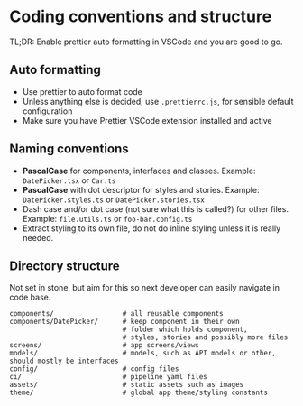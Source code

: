 # Coding conventions and structure

TL;DR: Enable prettier auto formatting in VSCode and you are good to go.

## Auto formatting

- Use prettier to auto format code
- Unless anything else is decided, use `.prettierrc.js`, for sensible default configuration
- Make sure you have Prettier VSCode extension installed and active

## Naming conventions

- **PascalCase** for components, interfaces and classes. Example: `DatePicker.tsx` or `Car.ts`
- **PascalCase** with dot descriptor for styles and stories. Example: `DatePicker.styles.ts` or `DatePicker.stories.tsx`
- Dash case and/or dot case (not sure what this is called?) for other files. Example: `file.utils.ts` or `foo-bar.config.ts`
- Extract styling to its own file, do not do inline styling unless it is really needed.

## Directory structure

Not set in stone, but aim for this so next developer can easily navigate in code base.

```
components/                 # all reusable components
components/DatePicker/      # keep component in their own
                            # folder which holds component,
                            # styles, stories and possibly more files
screens/                    # app screens/views
models/                     # models, such as API models or other, should mostly be interfaces
config/                     # config files
ci/                         # pipeline yaml files
assets/                     # static assets such as images
theme/                      # global app theme/styling constants
```
